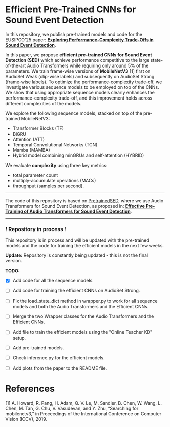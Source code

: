# Efficient Pre-Trained CNNs for Sound Event Detection

In this repository, we publish pre-trained models and code for the EUSIPCO'25 paper: [**Exploring Performance-Complexity Trade-Offs in Sound Event Detection**](https://arxiv.org/abs/2503.11373).

In this paper, we propose **efficient pre-trained CNNs for Sound Event Detection (SED)** which achieve performance competitive to the large state-of-the-art Audio Transformers while requiring only around 5% of the parameters. 
We train frame-wise versions of **MobileNetV3** [1] first on AudioSet Weak (clip-wise labels) and subsequently on AudioSet Strong (frame-wise labels). 
To optimize the performance-complexity trade-off, we investigate various sequence models to be employed on top of the CNNs.
We show that using appropriate sequence models clearly enhances the performance-complexity trade-off, and this improvement holds across different complexities of the models.

We explore the following sequence models, stacked on top of the pre-trained MobileNetV3:
- Transformer Blocks (TF)
- BiGRU
- Attention (ATT)
- Temporal Convolutional Networks (TCN)
- Mamba (MAMBA)
- Hybrid model combining minGRUs and self-attention (HYBRID) 


We evaluate **complexity** using three key metrics: 
- total parameter count
- multiply-accumulate operations (MACs)
- throughput (samples per second).

---
The code of this repository is based on [PretrainedSED](https://github.com/fschmid56/PretrainedSED), where we use Audio Transformers for Sound Event Detection, as proposed in: [**Effective Pre-Training of Audio Transformers for Sound Event Detection**](https://arxiv.org/abs/2409.09546). 

---


### ! Repository in process !

This repository is in process and will be updated with the pre-trained models and the code for training the efficient models in the next few weeks.

**Update:** Repository is constantly being updated - this is not the final version.

**TODO:**
- [x] Add code for all the sequence models.
- [ ] Add code for training the efficient CNNs on AudioSet Strong.
- [ ] Fix the load_state_dict method in wrapper.py to work for all sequence models and both the Audio Transformers and the Efficient CNNs.
- [ ] Merge the two Wrapper classes for the Audio Transformers and the Efficient CNNs.
- [ ] Add file to train the efficient models using the "Online Teacher KD" setup. 
- [ ] Add pre-trained models.
- [ ] Check inference.py for the efficient models.
- [ ] Add plots from the paper to the README file. 





# References

[1] A. Howard, R. Pang, H. Adam, Q. V. Le, M. Sandler, B. Chen, W. Wang, L. Chen, M. Tan, G. Chu, V. Vasudevan, and Y. Zhu, “Searching for mobilenetv3,” in Proceedings of the International Conference on Computer Vision (ICCV), 2019.